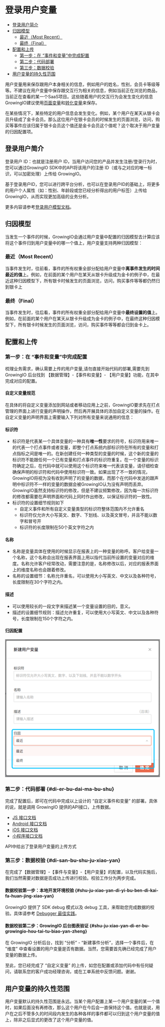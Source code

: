 # 登录用户变量

* [登录用户简介](loginuserid.md#deng-lu-yong-hu-jian-jie)
* [归因模型](loginuserid.md#gui-yin-mo-xing)
  * [最近（Most Recent）](loginuserid.md#zui-jin-most-recent)
  * [最终（Final）](loginuserid.md#zui-zhong-final)
* [配置和上传](loginuserid.md#pei-zhi-he-shang-chuan)
  * [第一步：在 “事件和变量”中完成配置](loginuserid.md#di-yi-bu-zai-shi-jian-he-bian-liang-zhong-wan-cheng-pei-zhi)
  * [第二步：代码部署](loginuserid.md#di-er-bu-dai-ma-bu-shu)
  * [第三步：数据校验](loginuserid.md#di-san-bu-shu-ju-xiao-yan)
* [用户变量的持久性范围](loginuserid.md#yong-hu-bian-liang-de-chi-jiu-xing-fan-wei)

用户变量用来保存跟用户本身相关的信息，例如用户的姓名，性别，会员卡等级等等。不建议在用户变量中保存跟交互行为相关的信息，例如当前正在浏览的商品，当前正在查看的某一个SaaS项目。这些随着用户的交互行为会发生变化的信息GrowingIO建议使用[页面变量](../page-variable.md)和[转化变量](../custom-event/convert-variable.md)来保存。

在某些情况下，某些特定的用户信息会发生变化。例如，某个用户在某天从银卡会员升级成了金卡会员。那么这位用户在银卡会员的时候发生的页面浏览，访问，购买等事件应该归属于银卡会员这个值还是金卡会员这个值呢？这个取决于用户变量的归因配置项。

## 登录用户简介

登录用户 ID：也就是注册用户 ID，当用户访问您的产品并发生注册/登录行为时，您可以通过GrowingIO SDK中的API将该用户的注册 ID（或与之对应的唯一标识，可以加密处理）上传给 GrowingIO。

基于登录用户ID，您可以进行跨平台分析，也可以在登录用户ID的基础上，将更多的用户个人属性（如：性别、年龄段或您已经分析得出的用户标签）上传给GrowingIO，从而实现更加高级的业务分析。

更多内容请参考[登录用户模型文档](../../data-model/user-model/loginuser.md)。

## 归因模型

当发生一个事件的时候，GrowingIO会通过用户变量中配置的归因模型去计算应该将这个事件归到用户变量中的哪一个值上，用户变量支持两种归因模型：

### **最近（Most Recent）**

当事件发生时，往前看，事件的所有权重全部分配给用户变量中**离事件发生的时间最近的值**上。例如，在前面的某个用户在某天从银卡升级成为金卡的例子中，在最近这种归因模型下，所有银卡时候发生的页面浏览，访问，购买事件等等都仍然归到银卡上

### 最终（Final）

当事件发生时，往后看，事件的所有权重全部分配给用户变量中**最终设置的值**上。例如，在前面的某个用户在某天从银卡升级成为金卡的例子中，在最终这种归因模型下，所有银卡时候发生的页面浏览，访问，购买事件等等都会归到金卡上。

## 配置和上传

### **第一步：在 “事件和变量”中完成配置**

梳理业务需求，确认需要上传的用户变量,请勿直接开始代码的部署,需要先到 GrowingIO 后台找到 【数据管理】-【事件和变量】- 【用户变量】功能，在其中完成对应的配置。

#### 自定义变量规范

在具体的将自定义变量添加到网站或者移动应用上之前，GrowingIO要求先在打点管理的界面上进行变量的声明操作，然后再开展具体的添加自定义变量的操作。在自定义变量的声明界面上需要输入下列对所有变量来说通用的信息：

#### **标识符**

* 标识符是代表某一个具体变量的一种具有**唯一性**要求的符号，标识符用来唯一的代表一个打点事件或者变量，即整个打点系统内部标识符在所有的变量和打点指标之间是唯一的。在新创建任何一种类型的变量的时候，这个新的变量的标识符不能跟任何一个已有变量和打点事件的标识符重复。在一个变量的标识符确定之后，在代码中就可以使用这个标识符来唯一代表该变量，请仔细检查确保声明的标识符和代码中使用标识符一致。如果出现了不一致的情况，GrowingIO将视为没有收到声明了的变量的数据，而那个在代码中发送的跟声明中标识符不一样的变量的数据会被GrowingIO认为没有声明而丢弃。GrowingIO虽然支持标识符的修改，但是不建议频繁修改，因为每一次标识符的修改都需要在声明界面和代码上同时作出修改，以保证标识符的一致性。
* 标识符的设置细节规则如下
  * 自定义事件和所有自定义变量类型的标识符整体范围内不允许重名
  * 标识符仅允许大小写英文、数字、下划线、以及英文冒号，并且不能以数字和冒号开
  * 标识符的长度限制在50个英文字符之内

#### **名称**

* 名称是变量具体在使用的时候显示在报表上的一种变量的称呼。客户给变量一个名称，这个名称会出现在报表界面上用以指代当前所设置的变量对应的维度。名称允许客户经常改动，需要注意的是，名称修改以后，对应的报表界面上的维度名称也会跟着修改。
* 名称的设置细节：名称允许重名，可以使用大小写英文、中文以及各种符号，长度限制在30个字符之内。

#### **描述**

* 可以使用较长的一段文字来描述某一个变量设置的目的，意义。
* 描述的设置细节规则：描述允许重复，可以使用大小写英文、中文以及各种符号，长度限制在150个字符之内。

#### 归因配置

![&#x5F52;&#x56E0;&#x914D;&#x7F6E;](../../.gitbook/assets/image%20%2831%29.png)

### **第二步：代码部署** {#di-er-bu-dai-ma-bu-shu}

完成了配置后，即可在代码中完成以上设计的 “自定义事件和变量” 的部署。具体的说，就是调用 GrowingIO 提供的API接口，上传数据。

* [JS 接口文档](../../sdk-integration/web-js-sdk/#3-web-js-sdk-2-1-api)
* [Android 接口文档](../../sdk-integration/android-sdk/#2-android-sdk-api)
* [iOS 接口文档](../../sdk-integration/ios-sdk/#ios-sdk-api)
* [小程序接口文档](../../sdk-integration/mina-sdk.md#zi-ding-yi-shi-jian-he-bian-liang)

API中给出了登录用户变量的上传方式

### 第三步：数据校验 {#di-san-bu-shu-ju-xiao-yan}

在完成了【数据管理】-【事件与变量】-【用户变量】的配置，以及代码实施后，我们当然需要对数据是否成功上传进行校验。校验工作分为两步完成。

#### **数据校验第一步：本地开发环境校验** {#shu-ju-xiao-yan-di-yi-bu-ben-di-kai-fa-huan-jing-xiao-yan}

GrowingIO 提供了 SDK debug 模式以及 debug 工具，来帮助您完成数据的校验。具体请参考 [Debugger 最佳实践](../../sdk-integration/growingio-debugger/best-practice.md#ppl-yong-hu-bian-liang-shi-jian)。

#### **数据校验第二步：GrowingIO 后台图表验证** {#shu-ju-xiao-yan-di-er-bu-growingio-hou-tai-tu-biao-yan-zheng}

在 GrowingIO 分析后台，找到 “分析” - “新建事件分析”，选择一个事件后，在 "维度" 中查看设置的用户变量是否有数据。当然，您需要首先确已经完成了用户变量的数据上传。

至此，您已经完成了 “自定义变量” 的上传，如您在配置或添加代码中有任何疑问，请联系您的客户成功经理咨询，或在工单系统中反馈问题。谢谢。

## **用户变量的持久性范围**

用户变量默认的持久性范围是永远。当某个用户配置上某一个用户变量的某一个值时，如果后面没有再修改，那么这个用户在今后会一直保持这个值。也就是说，用户在之后不管多久的时间段内发生的各种各样的事件都可以归到这个用户变量的值上，除非之后显式的更改了这个用户变量的值。

